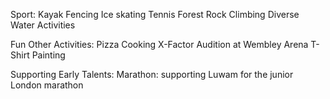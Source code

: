 Sport:
Kayak
Fencing
Ice skating
Tennis
Forest Rock Climbing
Diverse Water Activities

Fun Other Activities:
Pizza Cooking
X-Factor Audition at Wembley Arena
T-Shirt Painting

Supporting Early Talents:
Marathon: supporting Luwam for the junior London marathon
